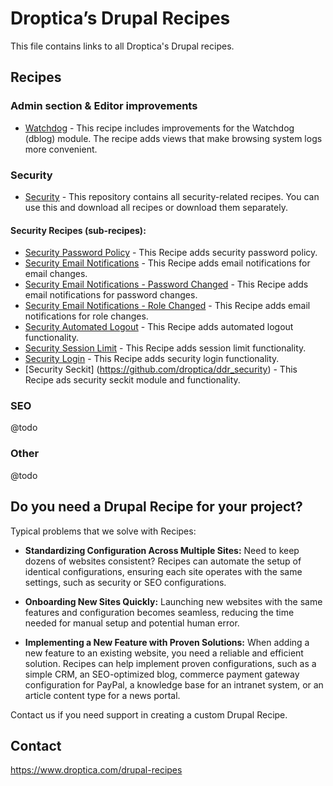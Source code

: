 # Droptica’s Drupal Recipes

This file contains links to all Droptica's Drupal recipes.

## Recipes

### Admin section & Editor improvements
- [Watchdog](https://github.com/droptica/ddr_watchdog/) - This recipe includes improvements for the Watchdog (dblog) module. The recipe adds views that make browsing system logs more convenient.

### Security

- [Security](https://github.com/droptica/ddr_security) - This repository contains all security-related recipes. You can use this and download all recipes or download them separately.

#### Security Recipes (sub-recipes):
- [Security Password Policy](https://github.com/droptica/ddr_security_password_policy) - This Recipe adds security password policy.
- [Security Email Notifications](https://github.com/droptica/ddr_security_email_notifications_email_changed) - This Recipe adds email notifications for email changes.
- [Security Email Notifications - Password Changed](https://github.com/droptica/ddr_security_email_notifications_password_changed) - This Recipe adds email notifications for password changes.
- [Security Email Notifications - Role Changed](https://github.com/droptica/ddr_security_email_notifications_role_changed) - This Recipe adds email notifications for role changes.
- [Security Automated Logout](https://github.com/droptica/ddr_security_automated_logout) - This Recipe adds automated logout functionality.
- [Security Session Limit](https://github.com/droptica/ddr_security_session_limit) - This Recipe adds session limit functionality.
- [Security Login](https://github.com/droptica/ddr_security_login) - This Recipe adds security login functionality.
- [Security Seckit] (https://github.com/droptica/ddr_security) - This Recipe ads security seckit module and functionality.

### SEO
@todo

### Other
@todo



## Do you need a Drupal Recipe for your project?

Typical problems that we solve with Recipes:

* **Standardizing Configuration Across Multiple Sites:**
  Need to keep dozens of websites consistent? Recipes can automate the setup of identical configurations, ensuring each site operates with the same settings, such as security or SEO configurations.

* **Onboarding New Sites Quickly:**
  Launching new websites with the same features and configuration becomes seamless, reducing the time needed for manual setup and potential human error.

* **Implementing a New Feature with Proven Solutions:**
  When adding a new feature to an existing website, you need a reliable and efficient solution. Recipes can help implement proven configurations, such as a simple CRM, an SEO-optimized blog, commerce payment gateway configuration for PayPal, a knowledge base for an intranet system, or an article content type for a news portal.

Contact us if you need support in creating a custom Drupal Recipe.

## Contact

https://www.droptica.com/drupal-recipes


